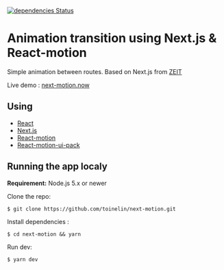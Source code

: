 [![dependencies Status](https://david-dm.org/toinelin/next-motion/status.svg)](https://david-dm.org/toinelin/next-motion)
# Animation transition using Next.js & React-motion

Simple animation between routes.
Based on Next.js from [ZEIT](https://zeit.co/)

Live demo : [next-motion.now](https://next-motion-lvanuidxhz.now.sh/)

## Using

- [React](https://facebook.github.io/react/)
- [Next.js](https://zeit.co/blog/next)
- [React-motion](https://github.com/chenglou/react-motion)
- [React-motion-ui-pack](https://github.com/souporserious/react-motion-ui-pack)

## Running the app localy

**Requirement:** Node.js 5.x or newer
 
Clone the repo:
```shell
$ git clone https://github.com/toinelin/next-motion.git
```
Install dependencies :
```shell
$ cd next-motion && yarn
```
Run dev:
```shell
$ yarn dev
```